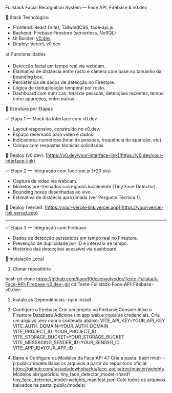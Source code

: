 Fullstack Facial Recognition System — Face API, Firebase & v0.dev

 🧰 Stack Tecnológico

- Frontend: React (Vite), TailwindCSS, face-api.js
- Backend: Firebase Firestore (serverless, NoSQL)
- UI Builder: [v0.dev](https://v0.dev)
- Deploy: Vercel, v0.dev


 📊 Funcionalidades

- Detecção facial em tempo real via webcam.
- Estimativa de distância entre rosto e câmera com base no tamanho da bounding box.
- Persistência de dados de detecção no Firestore.
- Lógica de deduplicação temporal por rosto.
- Dashboard com métricas: total de pessoas, detecções recentes, tempo entre aparições, entre outras.


 🔢 Estrutura por Etapas

 ✅ Etapa 1 — Mock da Interface com v0.dev 

- Layout responsivo, construído no v0.dev.
- Espaço reservado para vídeo e dados.
- Indicadores numéricos (total de pessoas, frequência de aparição, etc).
- Campo com respostas técnicas solicitadas.

🔗 Deploy (v0.dev): [https://v0.dev/your-interface-link](https://v0.dev/your-interface-link)


 ✅ Etapa 2 — Integração com face-api.js (+20 pts)

- Captura de vídeo via webcam.
- Modelos pré-treinados carregados localmente (Tiny Face Detector).
- Bounding boxes desenhadas ao vivo.
- Estimativa de distância aproximada (ver Pergunta Técnica 1).

🔗 Deploy (Vercel): [https://your-vercel-link.vercel.app](https://your-vercel-link.vercel.app)

---

 ✅ Etapa 3 — Integração com Firebase 

- Dados de detecção persistidos em tempo real no Firestore.
- Prevenção de duplicidade por ID e intervalo de tempo.
- Histórico das detecções acessível via dashboard.



 📂 Instalação Local

 1. Clonar repositório

bash
git clone https://github.com/tiago10desenvolvedor/Teste-Fullstack-Face-API-Firebase-v0.dev-.git
cd Teste-Fullstack-Face-API-Firebase-v0.dev-

2.  Instale as Dependências
-npm install

3.  Configure o Firebase
Crie um projeto no Firebase Console
Ative o Firestore Database
Adicione um app web e copie as credenciais.
Crie um arquivo .env com o conteúdo abaixo:
VITE_API_KEY=YOUR_API_KEY
VITE_AUTH_DOMAIN=YOUR_AUTH_DOMAIN
VITE_PROJECT_ID=YOUR_PROJECT_ID
VITE_STORAGE_BUCKET=YOUR_STORAGE_BUCKET
VITE_MESSAGING_SENDER_ID=YOUR_SENDER_ID
VITE_APP_ID=YOUR_APP_ID

4. Baixe e Configure os Modelos da Face API
4.1 Crie a pasta:
bash
mkdir -p public/models
Baixe os arquivos a partir do repositório oficial:
https://github.com/justadudewhohacks/face-api.js/tree/master/weights
Modelos obrigatórios:
tiny_face_detector_model-shard1
tiny_face_detector_model-weights_manifest.json
Cole todos os arquivos baixados na pasta: public/models/


